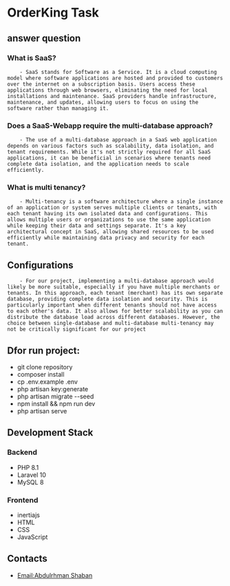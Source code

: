 # OrderKing Task

## answer question

### What is SaaS?
        - SaaS stands for Software as a Service. It is a cloud computing model where software applications are hosted and provided to customers over the internet on a subscription basis. Users access these applications through web browsers, eliminating the need for local installations and maintenance. SaaS providers handle infrastructure, maintenance, and updates, allowing users to focus on using the software rather than managing it.

### Does a SaaS-Webapp require the multi-database approach?

        - The use of a multi-database approach in a SaaS web application depends on various factors such as scalability, data isolation, and tenant requirements. While it's not strictly required for all SaaS applications, it can be beneficial in scenarios where tenants need complete data isolation, and the application needs to scale efficiently. 
    
### What is multi tenancy?
        - Multi-tenancy is a software architecture where a single instance of an application or system serves multiple clients or tenants, with each tenant having its own isolated data and configurations. This allows multiple users or organizations to use the same application while keeping their data and settings separate. It's a key architectural concept in SaaS, allowing shared resources to be used efficiently while maintaining data privacy and security for each tenant.


## Configurations

        - For our project, implementing a multi-database approach would likely be more suitable, especially if you have multiple merchants or tenants. In this approach, each tenant (merchant) has its own separate database, providing complete data isolation and security. This is particularly important when different tenants should not have access to each other's data. It also allows for better scalability as you can distribute the database load across different databases. However, the choice between single-database and multi-database multi-tenancy may not be critically significant for our project


## Dfor run project:

- git clone repository
- composer install
- cp .env.example .env
- php artisan key:generate
- php artisan migrate --seed
- npm install && npm run dev
- php artisan serve


## Development Stack

### Backend

- PHP 8.1 
- Laravel 10
- MySQL 8

### Frontend
- inertiajs
- HTML
- CSS
- JavaScript


## Contacts
- [Email:Abdulrhman Shaban](abdulrhmanshaban87@gmail.com)

